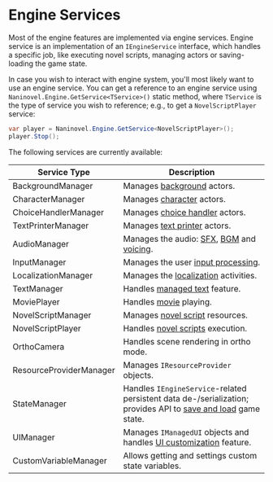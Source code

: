 # Engine Services

Most of the engine features are implemented via engine services. Engine service is an implementation of an `IEngineService` interface, which handles a specific job, like executing novel scripts, managing actors or saving-loading the game state.

In case you wish to interact with engine system, you'll most likely want to use an engine service. You can get a reference to an engine service using `Naninovel.Engine.GetService<TService>()` static method, where `TService` is the type of service you wish to reference; e.g., to get a `NovelScriptPlayer` service:

```csharp
var player = Naninovel.Engine.GetService<NovelScriptPlayer>();
player.Stop();
```

The following services are currently available:

Service Type | Description
--- | ---
BackgroundManager | Manages [background](/guide/backgrounds.md) actors.
CharacterManager | Manages [character](/guide/characters.md) actors.
ChoiceHandlerManager | Manages [choice handler](/guide/choices.md) actors.
TextPrinterManager | Manages [text printer](/guide/text-printers.md) actors.
AudioManager | Manages the audio: [SFX](/guide/sound-effects.md), [BGM](/guide/background-music.md) and [voicing](/guide/voicing.md).
InputManager | Manages the user [input processing](/guide/input-processing.md).
LocalizationManager| Manages the [localization](/guide/localization.md) activities.
TextManager | Handles [managed text](/guide/managed-text.md) feature.
MoviePlayer | Handles [movie](/guide/movies.md) playing.
NovelScriptManager | Manages [novel script](/guide/novel-scripts.md) resources.
NovelScriptPlayer | Handles [novel scripts](/guide/novel-scripts.md) execution.
OrthoCamera | Handles scene rendering in ortho mode.
ResourceProviderManager | Manages `IResourceProvider` objects.
StateManager | Handles `IEngineService`-related persistent data de-/serialization; provides API to [save and load](/guide/save-load-system.md) game state.
UIManager | Manages `IManagedUI` objects and handles [UI customization](/guide/ui-customization.md) feature.
CustomVariableManager | Allows getting and settings custom state variables. 

